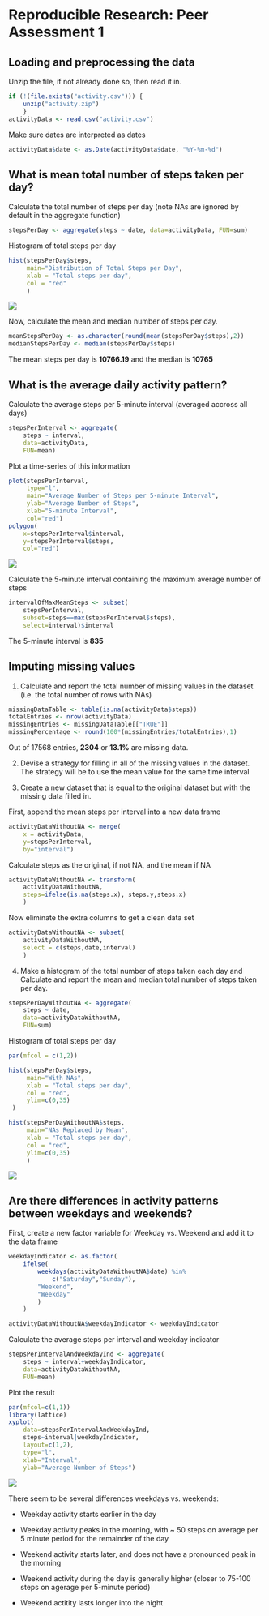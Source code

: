 # Reproducible Research: Peer Assessment 1


## Loading and preprocessing the data
Unzip the file, if not already done so, then read it in.

```r
if (!(file.exists("activity.csv"))) { 
    unzip("activity.zip")
    }
activityData <- read.csv("activity.csv")
```

Make sure dates are interpreted as dates

```r
activityData$date <- as.Date(activityData$date, "%Y-%m-%d")
```

## What is mean total number of steps taken per day?
Calculate the total number of steps per day (note NAs are ignored by default in the aggregate function)

```r
stepsPerDay <- aggregate(steps ~ date, data=activityData, FUN=sum)
```

Histogram of total steps per day

```r
hist(stepsPerDay$steps, 
     main="Distribution of Total Steps per Day", 
     xlab = "Total steps per day", 
     col = "red"
     )
```

![](PA1_template_files/figure-html/HistStepsPerDay-1.png) 

Now, calculate the mean and median number of steps per day.

```r
meanStepsPerDay <- as.character(round(mean(stepsPerDay$steps),2))
medianStepsPerDay <- median(stepsPerDay$steps)
```
The mean steps per day is **10766.19** and the median is **10765**

## What is the average daily activity pattern?
Calculate the average steps per 5-minute interval (averaged accross all days)

```r
stepsPerInterval <- aggregate(
    steps ~ interval, 
    data=activityData, 
    FUN=mean)
```
Plot a time-series of this information

```r
plot(stepsPerInterval, 
     type="l", 
     main="Average Number of Steps per 5-minute Interval",
     ylab="Average Number of Steps", 
     xlab="5-minute Interval", 
     col="red")
polygon(
    x=stepsPerInterval$interval, 
    y=stepsPerInterval$steps, 
    col="red")
```

![](PA1_template_files/figure-html/AvgStepsPer5MinInterval-1.png) 

Calculate the 5-minute interval containing the maximum average number of steps

```r
intervalOfMaxMeanSteps <- subset(
    stepsPerInterval, 
    subset=steps==max(stepsPerInterval$steps), 
    select=interval)$interval
```
The 5-minute interval is **835**

## Imputing missing values
1. Calculate and report the total number of missing values in the dataset (i.e. the total number of rows with NAs)

```r
missingDataTable <- table(is.na(activityData$steps))
totalEntries <- nrow(activityData)
missingEntries <- missingDataTable[["TRUE"]]
missingPercentage <- round(100*(missingEntries/totalEntries),1)
```
Out of 17568 entries, **2304** or **13.1%** are missing data.

2. Devise a strategy for filling in all of the missing values in the dataset. 
The strategy will be to use the mean value for the same time interval

3. Create a new dataset that is equal to the original dataset but with the missing data filled in.

First, append the mean steps per interval into a new data frame

```r
activityDataWithoutNA <- merge(
    x = activityData, 
    y=stepsPerInterval, 
    by="interval")
```

Calculate steps as the original, if not NA, and the mean if NA

```r
activityDataWithoutNA <- transform(
    activityDataWithoutNA, 
    steps=ifelse(is.na(steps.x), steps.y,steps.x)
    )
```

Now eliminate the extra columns to get a clean data set

```r
activityDataWithoutNA <- subset(
    activityDataWithoutNA, 
    select = c(steps,date,interval) 
    )
```

4. Make a histogram of the total number of steps taken each day and Calculate and report the mean and median total number of steps taken per day.


```r
stepsPerDayWithoutNA <- aggregate(
    steps ~ date, 
    data=activityDataWithoutNA, 
    FUN=sum)
```

Histogram of total steps per day

```r
par(mfcol = c(1,2))

hist(stepsPerDay$steps, 
     main="With NAs", 
     xlab = "Total steps per day", 
     col = "red",
     ylim=c(0,35)
 )

hist(stepsPerDayWithoutNA$steps, 
     main="NAs Replaced by Mean", 
     xlab = "Total steps per day", 
     col = "red",
     ylim=c(0,35)
     )
```

![](PA1_template_files/figure-html/HistStepsPerDayWithoutNA-1.png) 


## Are there differences in activity patterns between weekdays and weekends?
First, create a new factor variable for Weekday vs. Weekend and add it to the data frame

```r
weekdayIndicator <- as.factor(
    ifelse(
        weekdays(activityDataWithoutNA$date) %in% 
            c("Saturday","Sunday"),
        "Weekend",
        "Weekday"
        )
    )

activityDataWithoutNA$weekdayIndicator <- weekdayIndicator
```

Calculate the average steps per interval and weekday indicator

```r
stepsPerIntervalAndWeekdayInd <- aggregate(
    steps ~ interval+weekdayIndicator, 
    data=activityDataWithoutNA, 
    FUN=mean)
```

Plot the result

```r
par(mfcol=c(1,1))
library(lattice)
xyplot(
    data=stepsPerIntervalAndWeekdayInd,
    steps~interval|weekdayIndicator, 
    layout=c(1,2), 
    type="l", 
    xlab="Interval", 
    ylab="Average Number of Steps")
```

![](PA1_template_files/figure-html/AvgStepsPerIntervalAndWeekdayIndicator-1.png) 

There seem to be several differences weekdays vs. weekends:

* Weekday activity starts earlier in the day

* Weekday activity peaks in the morning, with ~ 50 steps on average per 5 minute period for the remainder of the day

* Weekend activity starts later, and does not have a pronounced peak in the morning

* Weekend activity during the day is generally higher (closer to 75-100 steps on agerage per 5-minute period)

* Weekend actitity lasts longer into the night
